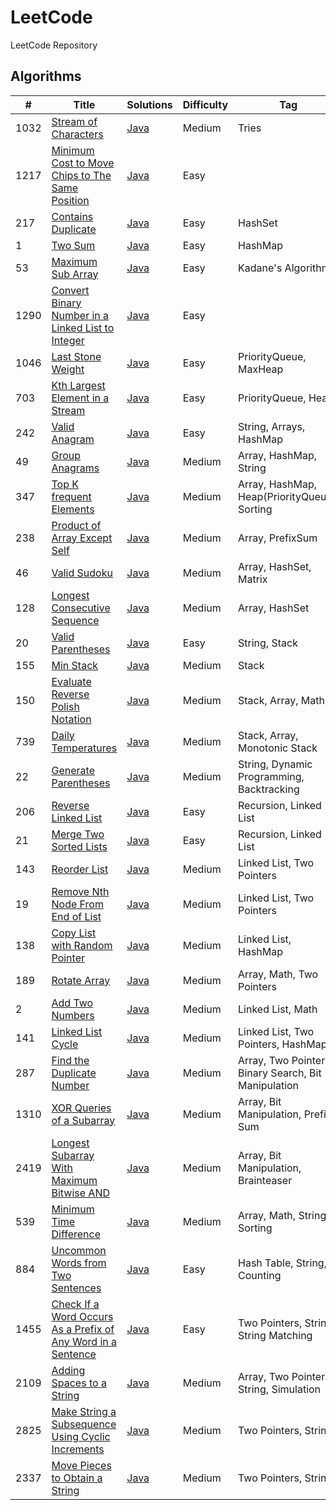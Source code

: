 # LeetCode
LeetCode Repository

## Algorithms

| #    | Title                                                                                                                                                       | Solutions                                                                                                  | Difficulty | Tag                                                  |
|------|-------------------------------------------------------------------------------------------------------------------------------------------------------------|------------------------------------------------------------------------------------------------------------|------------|------------------------------------------------------|
| 1032 | [Stream of Characters](https://leetcode.com/problems/stream-of-characters/)                                                                                 | [Java](../master/src/main/java/com/leetcode/problems/StreamOfCharacters.java)                              | Medium     | Tries                                                |     
| 1217 | [Minimum Cost to Move Chips to The Same Position](https://leetcode.com/problems/minimum-cost-to-move-chips-to-the-same-position/)                           | [Java](../master/src/main/java/com/leetcode/problems/MinimumCostToMoveChipsToTheSamePosition.java)         | Easy       |                                                      |     
| 217  | [Contains Duplicate](https://leetcode.com/problems/contains-duplicate/)                                                                                     | [Java](../master/src/main/java/com/leetcode/problems/ContainsDuplicate.java)                               | Easy       | HashSet                                              |     
| 1    | [Two Sum](https://leetcode.com/problems/two-sum/)                                                                                                           | [Java](../master/src/main/java/com/leetcode/problems/TwoSum.java)                                          | Easy       | HashMap                                              |     
| 53   | [Maximum Sub Array](https://leetcode.com/problems/maximum-subarray/)                                                                                        | [Java](../master/src/main/java/com/leetcode/problems/MaximumSubArray.java)                                 | Easy       | Kadane's Algorithm                                   |     
| 1290 | [Convert Binary Number in a Linked List to Integer](https://leetcode.com/problems/convert-binary-number-in-a-linked-list-to-integer/)                       | [Java](../master/src/main/java/com/leetcode/problems/LinkedListBinaryNumberToInteger.java)                 | Easy       |                                                      |     
| 1046 | [Last Stone Weight](https://leetcode.com/problems/last-stone-weight/)                                                                                       | [Java](../master/src/main/java/com/leetcode/problems/LastStoneWeight.java)                                 | Easy       | PriorityQueue, MaxHeap                               |
| 703  | [Kth Largest Element in a Stream](https://leetcode.com/problems/kth-largest-element-in-a-stream/)                                                           | [Java](../master/src/main/java/com/leetcode/problems/KthLargest.java)                                      | Easy       | PriorityQueue, Heap                                  |
| 242  | [Valid Anagram](https://leetcode.com/problems/valid-anagram/)                                                                                               | [Java](../master/src/main/java/com/leetcode/problems/ValidAnagram.java)                                    | Easy       | String, Arrays, HashMap                              |
| 49   | [Group Anagrams](https://leetcode.com/problems/group-anagrams/)                                                                                             | [Java](../master/src/main/java/com/leetcode/problems/GroupAnagrams.java)                                   | Medium     | Array, HashMap, String                               |
| 347  | [Top K frequent Elements](https://leetcode.com/problems/top-k-frequent-elements/)                                                                           | [Java](../master/src/main/java/com/leetcode/problems/TopKFrequentElements.java)                            | Medium     | Array, HashMap, Heap(PriorityQueue), Sorting         |
| 238  | [Product of Array Except Self](https://leetcode.com/problems/product-of-array-except-self/)                                                                 | [Java](../master/src/main/java/com/leetcode/problems/ProductOfArrayExceptSelf.java)                        | Medium     | Array, PrefixSum                                     |
| 46   | [Valid Sudoku](https://leetcode.com/problems/valid-sudoku/)                                                                                                 | [Java](../master/src/main/java/com/leetcode/problems/ValidSudoku.java)                                     | Medium     | Array, HashSet, Matrix                               |
| 128  | [Longest Consecutive Sequence](https://leetcode.com/problems/longest-consecutive-sequence/)                                                                 | [Java](../master/src/main/java/com/leetcode/problems/LongestConsecutiveSequence.java)                      | Medium     | Array, HashSet                                       |
| 20   | [Valid Parentheses](https://leetcode.com/problems/valid-parentheses/)                                                                                       | [Java](../master/src/main/java/com/leetcode/problems/ValidParentheses.java)                                | Easy       | String, Stack                                        |
| 155  | [Min Stack](https://leetcode.com/problems/min-stack/)                                                                                                       | [Java](../master/src/main/java/com/leetcode/problems/MinStack.java)                                        | Medium     | Stack                                                |
| 150  | [Evaluate Reverse Polish Notation](https://leetcode.com/problems/evaluate-reverse-polish-notation/)                                                         | [Java](../master/src/main/java/com/leetcode/problems/EvaluateReversePolishNotation.java)                   | Medium     | Stack, Array, Math                                   |
| 739  | [Daily Temperatures](https://leetcode.com/problems/daily-temperatures/)                                                                                     | [Java](../master/src/main/java/com/leetcode/problems/DailyTemperatures.java)                               | Medium     | Stack, Array, Monotonic Stack                        |
| 22   | [Generate Parentheses](https://leetcode.com/problems/generate-parentheses/)                                                                                 | [Java](../master/src/main/java/com/leetcode/problems/GenerateParentheses.java)                             | Medium     | String, Dynamic Programming, Backtracking            |
| 206  | [Reverse Linked List](https://leetcode.com/problems/reverse-linked-list/)                                                                                   | [Java](../master/src/main/java/com/leetcode/problems/ReverseLinkedList.java)                               | Easy       | Recursion, Linked List                               |
| 21   | [Merge Two Sorted Lists](https://leetcode.com/problems/merge-two-sorted-lists/)                                                                             | [Java](../master/src/main/java/com/leetcode/problems/MergeTwoSortedLists.java)                             | Easy       | Recursion, Linked List                               |
| 143  | [Reorder List](https://leetcode.com/problems/reorder-list/)                                                                                                 | [Java](../master/src/main/java/com/leetcode/problems/ReorderList.java)                                     | Medium     | Linked List, Two Pointers                            |
| 19   | [Remove Nth Node From End of List](https://leetcode.com/problems/remove-nth-node-from-end-of-list/)                                                         | [Java](../master/src/main/java/com/leetcode/problems/RemoveNthNodeFromEndOfList.java)                      | Medium     | Linked List, Two Pointers                            |
| 138  | [Copy List with Random Pointer](https://leetcode.com/problems/copy-list-with-random-pointer/)                                                               | [Java](../master/src/main/java/com/leetcode/problems/CopyListWithRandomPointer.java)                       | Medium     | Linked List, HashMap                                 |
| 189  | [Rotate Array](https://leetcode.com/problems/rotate-array/)                                                                                                 | [Java](../master/src/main/java/com/leetcode/problems/RotateArray.java)                                     | Medium     | Array, Math, Two Pointers                            |
| 2    | [Add Two Numbers](https://leetcode.com/problems/add-two-numbers/)                                                                                           | [Java](../master/src/main/java/com/leetcode/problems/AddTwoNumbers.java)                                   | Medium     | Linked List, Math                                    |
| 141  | [Linked List Cycle](https://leetcode.com/problems/linked-list-cycle/)                                                                                       | [Java](../master/src/main/java/com/leetcode/problems/LinkedListCycle.java)                                 | Medium     | Linked List, Two Pointers, HashMap                   |
| 287  | [Find the Duplicate Number](https://leetcode.com/problems/find-the-duplicate-number/)                                                                       | [Java](../master/src/main/java/com/leetcode/problems/FindTheDuplicateNumber.java)                          | Medium     | Array, Two Pointers, Binary Search, Bit Manipulation |
| 1310 | [XOR Queries of a Subarray](https://leetcode.com/problems/xor-queries-of-a-subarray/)                                                                       | [Java](../master/src/main/java/com/leetcode/problems/XORQueriesOfASubarray.java)                           | Medium     | Array, Bit Manipulation, Prefix Sum                  |
| 2419 | [Longest Subarray With Maximum Bitwise AND](https://leetcode.com/problems/longest-subarray-with-maximum-bitwise-and/)                                       | [Java](../master/src/main/java/com/leetcode/problems/LongestSubarrayWithMaximumBitwiseAND.java)            | Medium     | Array, Bit Manipulation, Brainteaser                 |
| 539  | [Minimum Time Difference](https://leetcode.com/problems/minimum-time-difference/)                                                                           | [Java](../master/src/main/java/com/leetcode/problems/MinimumTimeDifference.java)                           | Medium     | Array, Math, String, Sorting                         |
| 884  | [Uncommon Words from Two Sentences](https://leetcode.com/problems/uncommon-words-from-two-sentences/)                                                       | [Java](../master/src/main/java/com/leetcode/problems/UncommonWordsFromTwoSentences.java)                   | Easy       | Hash Table, String, Counting                         |
| 1455 | [Check If a Word Occurs As a Prefix of Any Word in a Sentence](https://leetcode.com/problems/check-if-a-word-occurs-as-a-prefix-of-any-word-in-a-sentence/) | [Java](../master/src/main/java/com/leetcode/problems/CheckIfAWordOccursAsAPrefixOfAnyWordInASentence.java) | Easy       | Two Pointers, String, String Matching                |
| 2109 | [Adding Spaces to a String](https://leetcode.com/problems/adding-spaces-to-a-string/)                                                                       | [Java](../master/src/main/java/com/leetcode/problems/AddingSpacesToAString.java)                           | Medium     | Array, Two Pointers, String, Simulation              |
| 2825 | [Make String a Subsequence Using Cyclic Increments](https://leetcode.com/problems/make-string-a-subsequence-using-cyclic-increments/)                       | [Java](../master/src/main/java/com/leetcode/problems/MakeStringASubsequenceUsingCyclicIncrements.java)     | Medium     | Two Pointers, String                                 |
| 2337 | [Move Pieces to Obtain a String](https://leetcode.com/problems/move-pieces-to-obtain-a-string/)                                                             | [Java](../master/src/main/java/com/leetcode/problems/MovePiecesToObtainAString.java)                       | Medium     | Two Pointers, String                                 |
